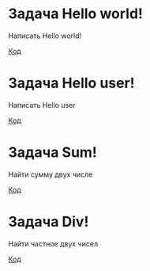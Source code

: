  # Задача Hello world! 
Написать Hello world!

 [Код](Ex001_HelloConcole/Program.cs)

  # Задача Hello user!
 Написать Hello user

 [Код](Ex002_HelloUser/Program.cs)

# Задача Sum!
Найти сумму двух числе

[Код](Ex003_Sum/Program.cs)

# Задача Div!
Найти частное двух чисел

[Код](Ex004_Div/Program.cs)